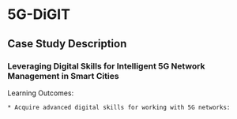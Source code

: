 # 5G-DiGIT

## Case Study Description

### Leveraging Digital Skills for Intelligent 5G Network Management in Smart Cities

Learning Outcomes:

    * Acquire advanced digital skills for working with 5G networks: